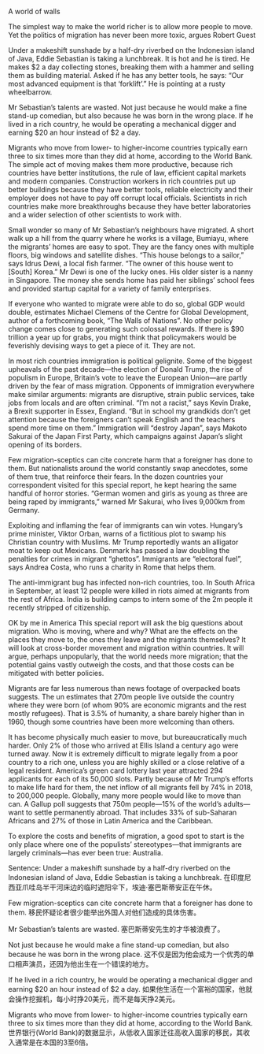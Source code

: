 A world of walls

The simplest way to make the world richer is to allow more people to move.
Yet the politics of migration has never been more toxic, argues Robert Guest

Under a makeshift sunshade by a half-dry riverbed on the Indonesian island of Java, Eddie Sebastian is taking a lunchbreak. It is hot and he is tired. He makes $2 a day collecting stones, breaking them with a hammer and selling them as building material. Asked if he has any better tools, he says: “Our most advanced equipment is that ‘forklift’.” He is pointing at a rusty wheelbarrow.

Mr Sebastian’s talents are wasted. Not just because he would make a fine stand-up comedian, but also because he was born in the wrong place. If he lived in a rich country, he would be operating a mechanical digger and earning $20 an hour instead of $2 a day.

Migrants who move from lower- to higher-income countries typically earn three to six times more than they did at home, according to the World Bank. The simple act of moving makes them more productive, because rich countries have better institutions, the rule of law, efficient capital markets and modern companies. Construction workers in rich countries put up better buildings because they have better tools, reliable electricity and their employer does not have to pay off corrupt local officials. Scientists in rich countries make more breakthroughs because they have better laboratories and a wider selection of other scientists to work with.

Small wonder so many of Mr Sebastian’s neighbours have migrated. A short walk up a hill from the quarry where he works is a village, Bumiayu, where the migrants’ homes are easy to spot. They are the fancy ones with multiple floors, big windows and satellite dishes. “This house belongs to a sailor,” says Idrus Dewi, a local fish farmer. “The owner of this house went to [South] Korea.” Mr Dewi is one of the lucky ones. His older sister is a nanny in Singapore. The money she sends home has paid her siblings’ school fees and provided startup capital for a variety of family enterprises.

If everyone who wanted to migrate were able to do so, global GDP would double, estimates Michael Clemens of the Centre for Global Development, author of a forthcoming book, “The Walls of Nations”. No other policy change comes close to generating such colossal rewards. If there is $90 trillion a year up for grabs, you might think that policymakers would be feverishly devising ways to get a piece of it. They are not.

In most rich countries immigration is political gelignite. Some of the biggest upheavals of the past decade—the election of Donald Trump, the rise of populism in Europe, Britain’s vote to leave the European Union—are partly driven by the fear of mass migration. Opponents of immigration everywhere make similar arguments: migrants are disruptive, strain public services, take jobs from locals and are often criminal. “I’m not a racist,” says Kevin Drake, a Brexit supporter in Essex, England. “But in school my grandkids don’t get attention because the foreigners can’t speak English and the teachers spend more time on them.” Immigration will “destroy Japan”, says Makoto Sakurai of the Japan First Party, which campaigns against Japan’s slight opening of its borders.

Few migration-sceptics can cite concrete harm that a foreigner has done to them. But nationalists around the world constantly swap anecdotes, some of them true, that reinforce their fears. In the dozen countries your correspondent visited for this special report, he kept hearing the same handful of horror stories. “German women and girls as young as three are being raped by immigrants,” warned Mr Sakurai, who lives 9,000km from Germany.

Exploiting and inflaming the fear of immigrants can win votes. Hungary’s prime minister, Viktor Orban, warns of a fictitious plot to swamp his Christian country with Muslims. Mr Trump reportedly wants an alligator moat to keep out Mexicans. Denmark has passed a law doubling the penalties for crimes in migrant “ghettos”. Immigrants are “electoral fuel”, says Andrea Costa, who runs a charity in Rome that helps them.

The anti-immigrant bug has infected non-rich countries, too. In South Africa in September, at least 12 people were killed in riots aimed at migrants from the rest of Africa. India is building camps to intern some of the 2m people it recently stripped of citizenship.

OK by me in America
This special report will ask the big questions about migration. Who is moving, where and why? What are the effects on the places they move to, the ones they leave and the migrants themselves? It will look at cross-border movement and migration within countries. It will argue, perhaps unpopularly, that the world needs more migration; that the potential gains vastly outweigh the costs, and that those costs can be mitigated with better policies.

Migrants are far less numerous than news footage of overpacked boats suggests. The un estimates that 270m people live outside the country where they were born (of whom 90% are economic migrants and the rest mostly refugees). That is 3.5% of humanity, a share barely higher than in 1960, though some countries have been more welcoming than others.

It has become physically much easier to move, but bureaucratically much harder. Only 2% of those who arrived at Ellis Island a century ago were turned away. Now it is extremely difficult to migrate legally from a poor country to a rich one, unless you are highly skilled or a close relative of a legal resident. America’s green card lottery last year attracted 294 applicants for each of its 50,000 slots. Partly because of Mr Trump’s efforts to make life hard for them, the net inflow of all migrants fell by 74% in 2018, to 200,000 people. Globally, many more people would like to move than can. A Gallup poll suggests that 750m people—15% of the world’s adults— want to settle permanently abroad. That includes 33% of sub-Saharan Africans and 27% of those in Latin America and the Caribbean.

To explore the costs and benefits of migration, a good spot to start is the only place where one of the populists’ stereotypes—that immigrants are largely criminals—has ever been true: Australia.

Sentence:
Under a makeshift sunshade by a half-dry riverbed on the Indonesian island of Java, Eddie Sebastian is taking a lunchbreak.
在印度尼西亚爪哇岛半干河床边的临时遮阳伞下，埃迪·塞巴斯蒂安正在午休。

Few migration-sceptics can cite concrete harm that a foreigner has done to them.
移民怀疑论者很少能举出外国人对他们造成的具体伤害。

Mr Sebastian’s talents are wasted.
塞巴斯蒂安先生的才华被浪费了。

Not just because he would make a fine stand-up comedian, but also because he was born in the wrong place.
这不仅是因为他会成为一个优秀的单口相声演员，还因为他出生在一个错误的地方。

If he lived in a rich country, he would be operating a mechanical digger and earning $20 an hour instead of $2 a day.
如果他生活在一个富裕的国家，他就会操作挖掘机，每小时挣20美元，而不是每天挣2美元。

Migrants who move from lower- to higher-income countries typically earn three to six times more than they did at home, according to the World Bank.
世界银行(World Bank)的数据显示，从低收入国家迁往高收入国家的移民，其收入通常是在本国的3至6倍。